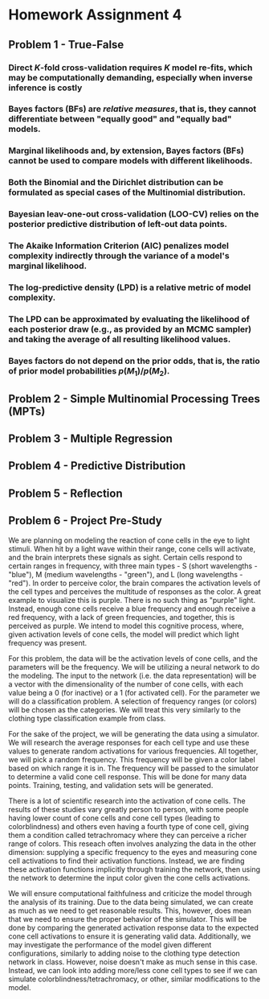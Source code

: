 # Homework Assignment 4

## Problem 1 - True-False

### Direct $K$-fold cross-validation requires $K$ model re-fits, which may be computationally demanding, especially when inverse inference is costly

### Bayes factors (BFs) are *relative measures*, that is, they cannot differentiate between "equally good" and "equally bad" models.

### Marginal likelihoods and, by extension, Bayes factors (BFs) cannot be used to compare models with different likelihoods.

### Both the Binomial and the Dirichlet distribution can be formulated as special cases of the Multinomial distribution.

### Bayesian leav-one-out cross-validation (LOO-CV) relies on the posterior predictive distribution of left-out data points.

### The Akaike Information Criterion (AIC) penalizes model complexity indirectly through the variance of a model's marginal likelihood.

### The log-predictive density (LPD) is a relative metric of model complexity.

### The LPD can be approximated by evaluating the likelihood of each posterior draw (e.g., as provided by an MCMC sampler) and taking the average of all resulting likelihood values.

### Bayes factors do not depend on the prior odds, that is, the ratio of prior model probabilities $p(M_1)/p(M_2)$.

## Problem 2 - Simple Multinomial Processing Trees (MPTs)

## Problem 3 - Multiple Regression

## Problem 4 - Predictive Distribution

## Problem 5 - Reflection

## Problem 6 - Project Pre-Study

We are planning on modeling the reaction of cone cells in the eye to light stimuli. When hit by a light wave within their range, cone cells will activate, and the brain interprets these signals as sight. Certain cells respond to certain ranges in frequency, with three main types - S (short wavelengths - "blue"), M (medium wavelengths - "green"), and L (long wavelengths - "red"). In order to perceive color, the brain compares the activation levels of the cell types and perceives the multitude of responses as the color. A great example to visualize this is purple. There is no such thing as "purple" light. Instead, enough cone cells receive a blue frequency and enough receive a red frequency, with a lack of green frequencies, and together, this is perceived as purple. We intend to model this cognitive process, where, given activation levels of cone cells, the model will predict which light frequency was present. 

For this problem, the data will be the activation levels of cone cells, and the parameters will be the frequency. We will be utilizing a neural network to do the modeling. The input to the network (i.e. the data representation) will be a vector with the dimensionality of the number of cone cells, with each value being a 0 (for inactive) or a 1 (for activated cell). For the parameter we will do a classification problem. A selection of frequency ranges (or colors) will be chosen as the categories. We will treat this very similarly to the clothing type classification example from class.

For the sake of the project, we will be generating the data using a simulator. We will research the average responses for each cell type and use these values to generate random activations for various frequencies. All together, we will pick a random frequency. This frequency will be given a color label based on which range it is in. The frequency will be passed to the simulator to determine a valid cone cell response. This will be done for many data points. Training, testing, and validation sets will be generated.

There is a lot of scientific research into the activation of cone cells. The results of these studies vary greatly person to person, with some people having lower count of cone cells and cone cell types (leading to colorblindness) and others even having a fourth type of cone cell, giving them a condition called tetrachromacy where they can perceive a richer range of colors. This reseach often involves analyzing the data in the other dimension: supplying a specific frequency to the eyes and measuring cone cell activations to find their activation functions. Instead, we are finding these activation functions implicitly through training the network, then using the network to determine the input color given the cone cells activations. 

We will ensure computational faithfulness and criticize the model through the analysis of its training. Due to the data being simulated, we can create as much as we need to get reasonable results. This, however, does mean that we need to ensure the proper behavior of the simulator. This will be done by comparing the generated activation response data to the expected cone cell activations to ensure it is generating valid data. Additionally, we may investigate the performance of the model given different configurations, similarly to adding noise to the clothing type detection network in class. However, noise doesn't make as much sense in this case. Instead, we can look into adding more/less cone cell types to see if we can simulate colorblindness/tetrachromacy, or other, similar modifications to the model.
